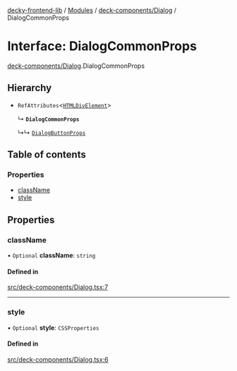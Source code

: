 [decky-frontend-lib](../README.md) / [Modules](../modules.md) / [deck-components/Dialog](../modules/deck_components_Dialog.md) / DialogCommonProps

# Interface: DialogCommonProps

[deck-components/Dialog](../modules/deck_components_Dialog.md).DialogCommonProps

## Hierarchy

- `RefAttributes`<[`HTMLDivElement`]( https://developer.mozilla.org/en-US/docs/Web/API/HTMLDivElement )\>

  ↳ **`DialogCommonProps`**

  ↳↳ [`DialogButtonProps`](deck_components_Dialog.DialogButtonProps.md)

## Table of contents

### Properties

- [className](deck_components_Dialog.DialogCommonProps.md#classname)
- [style](deck_components_Dialog.DialogCommonProps.md#style)

## Properties

### className

• `Optional` **className**: `string`

#### Defined in

[src/deck-components/Dialog.tsx:7](https://github.com/SteamDeckHomebrew/decky-frontend-lib/blob/0e0e0d2/src/deck-components/Dialog.tsx#L7)

___

### style

• `Optional` **style**: `CSSProperties`

#### Defined in

[src/deck-components/Dialog.tsx:6](https://github.com/SteamDeckHomebrew/decky-frontend-lib/blob/0e0e0d2/src/deck-components/Dialog.tsx#L6)
